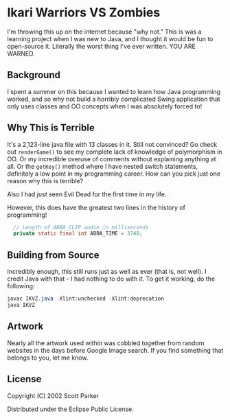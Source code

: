 # Ikari Warriors VS Zombies

I'm throwing this up on the internet because "why not." This is was a learning project when I was new to Java, and I thought it would be fun to open-source it. Literally the worst thing I've ever written. YOU ARE WARNED.

## Background

I spent a summer on this because I wanted to learn how Java programming worked, and so why not build a horribly complicated Swing application that only uses classes and OO concepts when I was absolutely forced to!

## Why This is Terrible

It's a 2,123-line java file with 13 classes in it. Still not convinced? Go check out `renderGame()` to see my complete lack of knowledge of polymorphism in OO. Or my incredible overuse of comments without explaining anything at all. Or the `getKey()` method where I have nested switch statements, definitely a low point in my programming career. How can you pick just one reason why this is terrible?

Also I had _just_ seen Evil Dead for the first time in my life.

However, this does have the greatest two lines in the history of programming!

```java
  // Length of ABBA_CLIP audio in milliseconds
  private static final int ABBA_TIME = 3748;
```

## Building from Source

Incredibly enough, this still runs just as well as ever (that is, not well). I credit Java with that - I had nothing to do with it. To get it working, do the following:

```java
javac IKVZ.java -Xlint:unchecked -Xlint:deprecation
java IKVZ
```

## Artwork

Nearly all the artwork used within was cobbled together from random websites in the days before Google Image search. If you find something that belongs to you, let me know.

## License

Copyright (C) 2002 Scott Parker

Distributed under the Eclipse Public License.
